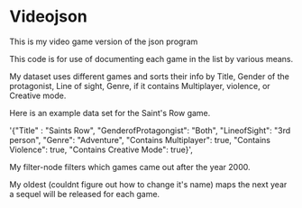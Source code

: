 # Videojson
This is my video game version of the json program

This code is for use of documenting each game in the list by various means.

My dataset uses different games and sorts their info by Title, Gender of the protagonist, Line of sight, Genre, if it contains Multiplayer, violence, or Creative mode. 

Here is an example data set for the Saint's Row game. 

'{"Title" : "Saints Row", "GenderofProtagongist": "Both", "LineofSight": "3rd person", "Genre": "Adventure", "Contains Multiplayer": true, "Contains Violence": true, "Contains Creative Mode": true}',

My filter-node filters which games came out after the year 2000.

My oldest (couldnt figure out how to change it's name) maps the next year a sequel will be released for each game. 
